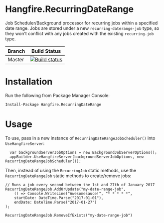 # Hangfire.RecurringDateRange
Job Scheduler/Background processor for recurring jobs within a specified date range.  Jobs are stored under a new `recurring-daterange-job` type, so they won't conflict with any jobs created with the existing `recurring-job` type.

|Branch|Build Status|
|------|------------|
|Master|[![Build status](https://ci.appveyor.com/api/projects/status/o0vhstcjde04iaeh/branch/master?svg=true)](https://ci.appveyor.com/project/jcoutch/hangfire-recurringdaterange/branch/master)|

# Installation
Run the following from Package Manager Console:
```
Install-Package Hangfire.RecurringDateRange
```

# Usage
To use, pass in a new instance of `RecurringDateRangeJobScheduler()` into `UseHangfireServer`:
```
  var backgroundServerJobOptions = new BackgroundJobServerOptions();
  appBuilder.UseHangfireServer(backgroundServerJobOptions, new RecurringDateRangeJobScheduler());
```

Then, instead of using the `RecurringJob` static methods, use the `RecurringDateRangeJob` static methods to create/remove jobs:

```
// Runs a job every second between the 1st and 27th of January 2017
RecurringDateRangeJob.AddOrUpdate("my-date-range-job",
    () => Console.WriteLine("Awesomesauce!", "* * * * *",
    startDate: DateTime.Parse("2017-01-01"),
    endDate: DateTime.Parse("2017-01-27")
);

RecurringDateRangeJob.RemoveIfExists("my-date-range-job")
```
